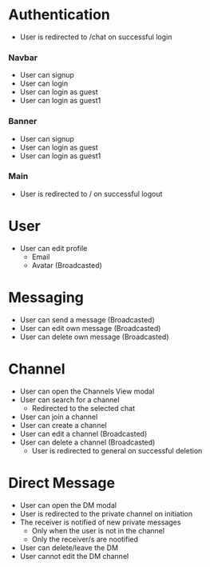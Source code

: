 # Authentication
- User is redirected to /chat on successful login

### Navbar
- User can signup
- User can login
- User can login as guest
- User can login as guest1

### Banner
- User can signup
- User can login as guest
- User can login as guest1

### Main
- User is redirected to / on successful logout

# User
- User can edit profile
  - Email
  - Avatar (Broadcasted)

# Messaging
- User can send a message (Broadcasted)
- User can edit own message (Broadcasted)
- User can delete own message (Broadcasted)

# Channel
- User can open the Channels View modal
- User can search for a channel
  - Redirected to the selected chat
- User can join a channel
- User can create a channel
- User can edit a channel (Broadcasted)
- User can delete a channel (Broadcasted)
  - User is redirected to general on successful deletion

# Direct Message
- User can open the DM modal
- User is redirected to the private channel on initiation
- The receiver is notified of new private messages
  - Only when the user is not in the channel
  - Only the receiver/s are nootified
- User can delete/leave the DM
- User cannot edit the DM channel
